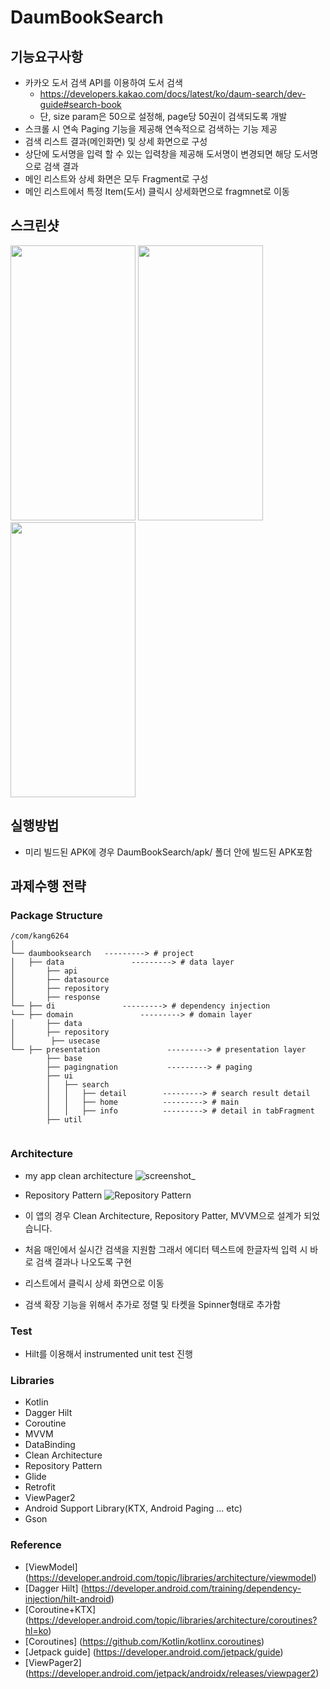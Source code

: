 # DaumBookSearch

## 기능요구사항

  * 카카오 도서 검색 API를 이용하여 도서 검색
    * https://developers.kakao.com/docs/latest/ko/daum-search/dev-guide#search-book
    * 단, size param은 50으로 설정해, page당 50권이 검색되도록 개발
  * 스크롤 시 연속 Paging 기능을 제공해 연속적으로 검색하는 기능 제공
  * 검색 리스트 결과(메인화면) 및 상세 화면으로 구성
  * 상단에 도서명을 입력 할 수 있는 입력창을 제공해 도서명이 변경되면 해당 도서명으로 검색 결과 
  * 메인 리스트와 상세 화면은 모두 Fragment로 구성
  * 메인 리스트에서 특정 Item(도서) 클릭시 상세화면으로 fragmnet로 이동
  
## 스크린샷
<p float="left">
<img src="https://user-images.githubusercontent.com/10939456/93009706-2239e680-f5bf-11ea-8591-fdf4b15b694f.jpg" width="200px" height="440px"/>
<img src="https://user-images.githubusercontent.com/10939456/93009709-2bc34e80-f5bf-11ea-89a3-38a236f1e5b7.jpg" width="200px" height="440px"/>
<img src="https://user-images.githubusercontent.com/10939456/93009713-31b92f80-f5bf-11ea-9b25-0cb957e9968b.jpg" width="200px" height="440px"/>
 </p>
  
## 실행방법
  * 미리 빌드된 APK에 경우 DaumBookSearch/apk/ 폴더 안에 빌드된 APK포함
  
## 과제수행 전략

### Package Structure
```
/com/kang6264
│
└── daumbooksearch   ---------> # project 
│   ├── data               ---------> # data layer
│       ├── api
│       ├── datasource
│       ├── repository
│       ├── response
└── ├── di               ---------> # dependency injection
└── ├── domain               ---------> # domain layer
│       ├── data
│       ├── repository
│        ├── usecase
└── ├── presentation               ---------> # presentation layer
        ├── base
        ├── pagingnation           ---------> # paging
        ├── ui
        │   ├── search
        │   │   ├── detail        ---------> # search result detail
        │   │   ├── home          ---------> # main
        │   │   ├── info          ---------> # detail in tabFragment
        ├── util
    
```

### Architecture
 * my app clean architecture
![screenshot_](https://user-images.githubusercontent.com/10939456/92988469-bf851400-f506-11ea-8c84-38345cabccef.png)

 * Repository Pattern
![Repository Pattern](https://developer.android.com/topic/libraries/architecture/images/final-architecture.png)


 * 이 앱의 경우 Clean Architecture, Repository Patter, MVVM으로 설계가 되었습니다.
 * 처음 매인에서 실시간 검색을 지원함 그래서 에디터 텍스트에 한글자씩 입력 시 바로 검색 결과나 나오도록 구현
 * 리스트에서 클릭시 상세 화면으로 이동
 * 검색 확장 기능을 위해서 추가로 정렬 및 타켓을 Spinner형태로 추가함
 
### Test
 * Hilt를 이용해서 instrumented unit test 진행

### Libraries
- Kotlin
- Dagger Hilt
- Coroutine
- MVVM
- DataBinding
- Clean Architecture
- Repository Pattern
- Glide
- Retrofit
- ViewPager2
- Android Support Library(KTX, Android Paging ... etc)
- Gson

### Reference
 - [ViewModel] (https://developer.android.com/topic/libraries/architecture/viewmodel)
 - [Dagger Hilt] (https://developer.android.com/training/dependency-injection/hilt-android)
 - [Coroutine+KTX] (https://developer.android.com/topic/libraries/architecture/coroutines?hl=ko)
 - [Coroutines] (https://github.com/Kotlin/kotlinx.coroutines)
 - [Jetpack guide] (https://developer.android.com/jetpack/guide)
 - [ViewPager2] (https://developer.android.com/jetpack/androidx/releases/viewpager2)

